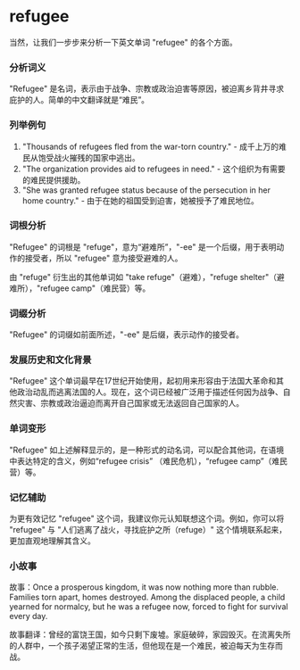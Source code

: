 # refugee

当然，让我们一步步来分析一下英文单词 "refugee" 的各个方面。

  

### 分析词义

  

"Refugee" 是名词，表示由于战争、宗教或政治迫害等原因，被迫离乡背井寻求庇护的人。简单的中文翻译就是“难民”。

  

### 列举例句

  

1.  "Thousands of refugees fled from the war-torn country." - 成千上万的难民从饱受战火摧残的国家中逃出。
2.  "The organization provides aid to refugees in need." - 这个组织为有需要的难民提供援助。
3.  "She was granted refugee status because of the persecution in her home country." - 由于在她的祖国受到迫害，她被授予了难民地位。

  

### 词根分析

  

"Refugee" 的词根是 "refuge"，意为“避难所”，"-ee" 是一个后缀，用于表明动作的接受者，所以 "refugee" 意为接受避难的人。

  

由 "refuge" 衍生出的其他单词如 "take refuge"（避难），"refuge shelter"（避难所），"refugee camp"（难民营）等。

  

### 词缀分析

  

"Refugee" 的词缀如前面所述，"-ee" 是后缀，表示动作的接受者。

  

### 发展历史和文化背景

  

"Refugee" 这个单词最早在17世纪开始使用，起初用来形容由于法国大革命和其他政治动乱而逃离法国的人。现在，这个词已经被广泛用于描述任何因为战争、自然灾害、宗教或政治逼迫而离开自己国家或无法返回自己国家的人。

  

### 单词变形

  

"Refugee" 如上述解释显示的，是一种形式的动名词，可以配合其他词，在语境中表达特定的含义，例如“refugee crisis” （难民危机），“refugee camp”（难民营）等。

  

### 记忆辅助

  

为更有效记忆 "refugee" 这个词，我建议你元认知联想这个词。例如，你可以将 "refugee" 与 "人们逃离了战火，寻找庇护之所（refuge）" 这个情境联系起来，更加直观地理解其含义。

  

### 小故事

  

故事：Once a prosperous kingdom, it was now nothing more than rubble. Families torn apart, homes destroyed. Among the displaced people, a child yearned for normalcy, but he was a refugee now, forced to fight for survival every day.

  

故事翻译：曾经的富饶王国，如今只剩下废墟。家庭破碎，家园毁灭。在流离失所的人群中，一个孩子渴望正常的生活，但他现在是一个难民，被迫每天为生存而战。
